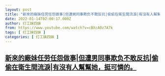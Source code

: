 ```yaml
---
layout: post
title: "新來的廠妹任劳任怨做事|但遭男同事欺负不敢反抗|偷偷在衛生間流淚|有沒有人幫幫她，挺可憐的。"
date: 2022-01-14T02:00:17.000Z
author: 打工妹四妹
from: https://www.youtube.com/watch?v=cBXcA0z7A7k
tags: [ 打工妹四妹 ]
categories: [ 打工妹四妹 ]
---
```

<!--1642125617000-->
[新來的廠妹任劳任怨做事|但遭男同事欺负不敢反抗|偷偷在衛生間流淚|有沒有人幫幫她，挺可憐的。](https://www.youtube.com/watch?v=cBXcA0z7A7k)
------

<div>

</div>
